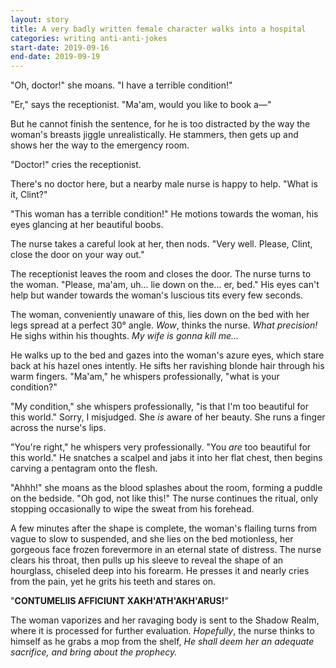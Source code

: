 ```yaml
---
layout: story
title: A very badly written female character walks into a hospital
categories: writing anti-anti-jokes
start-date: 2019-09-16
end-date: 2019-09-19
---
```


"Oh, doctor!" she moans. "I have a terrible condition!"

"Er," says the receptionist. "Ma'am, would you like to book a—"

But he cannot finish the sentence, for he is too distracted by the way the woman's breasts jiggle unrealistically. He stammers, then gets up and shows her the way to the emergency room.

"Doctor!" cries the receptionist.

There's no doctor here, but a nearby male nurse is happy to help. "What is it, Clint?"

"This woman has a terrible condition!" He motions towards the woman, his eyes glancing at her beautiful boobs.

The nurse takes a careful look at her, then nods. "Very well. Please, Clint, close the door on your way out."

The receptionist leaves the room and closes the door. The nurse turns to the woman. "Please, ma'am, uh... lie down on the... er, bed." His eyes can't help but wander towards the woman's luscious tits every few seconds.

The woman, conveniently unaware of this, lies down on the bed with her legs spread at a perfect 30° angle. *Wow*, thinks the nurse. *What precision!* He sighs within his thoughts. *My wife is gonna kill me…*

He walks up to the bed and gazes into the woman's azure eyes, which stare back at his hazel ones intently. He sifts her ravishing blonde hair through his warm fingers. "Ma'am," he whispers professionally, "what is your condition?"

"My condition," she whispers professionally, "is that I'm too beautiful for this world." Sorry, I misjudged. She *is* aware of her beauty. She runs a finger across the nurse's lips.

"You're right," he whispers very professionally. "You *are* too beautiful for this world." He snatches a scalpel and jabs it into her flat chest, then begins carving a pentagram onto the flesh.

"Ahhh!" she moans as the blood splashes about the room, forming a puddle on the bedside. "Oh god, not like this!" The nurse continues the ritual, only stopping occasionally to wipe the sweat from his forehead.

A few minutes after the shape is complete, the woman's flailing turns from vague to slow to suspended, and she lies on the bed motionless, her gorgeous face frozen forevermore in an eternal state of distress. The nurse clears his throat, then pulls up his sleeve to reveal the shape of an hourglass, chiseled deep into his forearm. He presses it and nearly cries from the pain, yet he grits his teeth and stares on.

"**CONTUMELIIS AFFICIUNT XAKH'ATH'AKH'ARUS!**"

The woman vaporizes and her ravaging body is sent to the Shadow Realm, where it is processed for further evaluation. *Hopefully*, the nurse thinks to himself as he grabs a mop from the shelf, *He shall deem her an adequate sacrifice, and bring about the prophecy.*